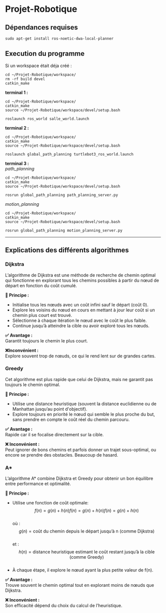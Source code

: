 # Projet-Robotique

## Dépendances requises
```
sudo apt-get install ros-noetic-dwa-local-planner
```

## Execution du programme

Si un workspace était déja créé :
```
cd ~/Projet-Robotique/workspace/
rm -rf build devel
catkin_make
```

**terminal 1 :**
```
cd ~/Projet-Robotique/workspace/
catkin_make
source ~/Projet-Robotique/workspace/devel/setup.bash

roslaunch ros_world salle_world.launch

```

**terminal 2 :**
```
cd ~/Projet-Robotique/workspace/
catkin_make
source ~/Projet-Robotique/workspace/devel/setup.bash

roslaunch global_path_planning turtlebot3_ros_world.launch
```

**terminal 3 :** <br>
*path_planning*
```
cd ~/Projet-Robotique/workspace/
catkin_make
source ~/Projet-Robotique/workspace/devel/setup.bash

rosrun global_path_planning path_planning_server.py
```

*motion_planning*
```
cd ~/Projet-Robotique/workspace/
catkin_make
source ~/Projet-Robotique/workspace/devel/setup.bash

rosrun global_path_planning motion_planning_server.py
```

---
## Explications des différents algorithmes

### Dijkstra
L’algorithme de Dijkstra est une méthode de recherche de chemin optimal qui fonctionne en explorant tous les chemins possibles à partir du nœud de départ en fonction du coût cumulé. <br>

**📌 Principe :** <br>
  - Initialise tous les nœuds avec un coût infini sauf le départ (coût 0).
  - Explore les voisins du nœud en cours en mettant à jour leur coût si un chemin plus court est trouvé.
  - Sélectionne à chaque itération le nœud avec le coût le plus faible.
  - Continue jusqu’à atteindre la cible ou avoir exploré tous les nœuds. <br>

**✅ Avantage :** <br>
  Garantit toujours le chemin le plus court. <br>

**❌Inconvénient :** <br>
  Explore souvent trop de nœuds, ce qui le rend lent sur de grandes cartes.


### Greedy
Cet algorithme est plus rapide que celui de Dijkstra, mais ne garantit pas toujours le chemin optimal. <br>

**📌 Principe :** <br>
  - Utilise une distance heuristique (souvent la distance euclidienne ou de Manhattan jusqu’au point d'objectif).
  - Explore toujours en priorité le nœud qui semble le plus proche du but, sans prendre en compte le coût réel du chemin parcouru. <br>

**✅ Avantage :** <br>
  Rapide car il se focalise directement sur la cible. <br>

**❌ Inconvénient :** <br>
Peut ignorer de bons chemins et parfois donner un trajet sous-optimal, ou encore se prendre des obstacles. Beaucoup de hasard.


### A*
L’algorithme A* combine Dijkstra et Greedy pour obtenir un bon équilibre entre performance et optimalité. <br>

**📌 Principe :** <br>
- Utilise une fonction de coût optimale: <br>
  $$f(n)=g(n)+h(n)f(n) = g(n) + h(n)f(n)=g(n)+h(n)$$ <br>
 où :
    $$g(n) = \text{coût du chemin depuis le départ jusqu’à n (comme Dijkstra)}$$ <br>
 et :
    $$h(n) = \text{distance heuristique estimant le coût restant jusqu’à la cible (comme Greedy)}$$ <br>
- À chaque étape, il explore le nœud ayant la plus petite valeur de f(n). <br>

**✅ Avantage :** <br>
  Trouve souvent le chemin optimal tout en explorant moins de nœuds que Dijkstra. <br>

**❌ Inconvénient :** <br>
Son efficacité dépend du choix du calcul de l’heuristique. <br>

